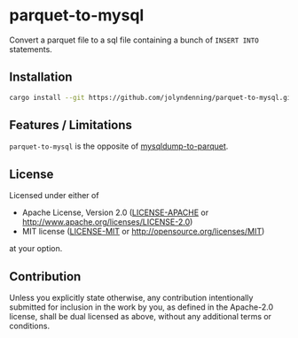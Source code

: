 # parquet-to-mysql

Convert a parquet file to a sql file containing a bunch of `INSERT INTO`
statements.

## Installation

````bash
cargo install --git https://github.com/jolyndenning/parquet-to-mysql.git
````

## Features / Limitations

`parquet-to-mysql` is the opposite of [mysqldump-to-parquet](https://github.com/Scoopit/mysqldump-to-parquet).

## License

Licensed under either of

- Apache License, Version 2.0
   ([LICENSE-APACHE](LICENSE-APACHE) or <http://www.apache.org/licenses/LICENSE-2.0>)
- MIT license
   ([LICENSE-MIT](LICENSE-MIT) or <http://opensource.org/licenses/MIT>)

at your option.

## Contribution

Unless you explicitly state otherwise, any contribution intentionally submitted
for inclusion in the work by you, as defined in the Apache-2.0 license, shall be
dual licensed as above, without any additional terms or conditions.
